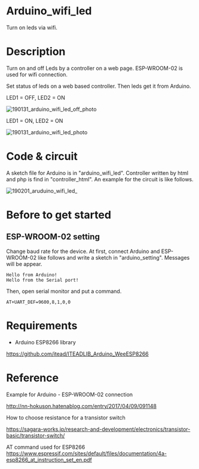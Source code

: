# Arduino_wifi_led
Turn on leds via wifi.

# Description
Turn on and off Leds by a controller on a web page.
ESP-WROOM-02 is used for wifi connection.

Set status of leds on a web based controller. Then leds get it from Arduino.

LED1 = OFF, LED2 = ON

![190131_arduino_wifi_led_off_photo](https://user-images.githubusercontent.com/27729058/52098494-90ac7980-2612-11e9-83b2-714335c75611.png)

LED1 = ON, LED2 = ON

![190131_arduino_wifi_led_photo](https://user-images.githubusercontent.com/27729058/52098524-a4f07680-2612-11e9-8a7e-5b57bfd46d03.png)


# Code & circuit
A sketch file for Arduino is in "arduino_wifi_led".
Controller written by html and php is find in "controller_html".
An example for the circuit is like follows.

![190201_aruduino_wifi_led_](https://user-images.githubusercontent.com/27729058/52103780-cbbaa700-262a-11e9-9056-c4d0ace14a48.jpg)

# Before to get started
## ESP-WROOM-02 setting
Change baud rate for the device.
At first, connect Arduino and ESP-WROOM-02 like follows and write a sketch in "arduino_setting".
Messages will be appear.
```
Hello from Arduino!
Hello from the Serial port!
```
Then, open serial monitor and put a command.
```
AT+UART_DEF=9600,8,1,0,0
```

# Requirements
* Arduino ESP8266 library

https://github.com/itead/ITEADLIB_Arduino_WeeESP8266

# Reference
Example for Arduino - ESP-WROOM-02 connection

http://nn-hokuson.hatenablog.com/entry/2017/04/09/091148

How to choose resistance for a transistor switch

https://sagara-works.jp/research-and-development/electronics/transistor-basic/transistor-switch/

AT command used for ESP8266
https://www.espressif.com/sites/default/files/documentation/4a-esp8266_at_instruction_set_en.pdf
